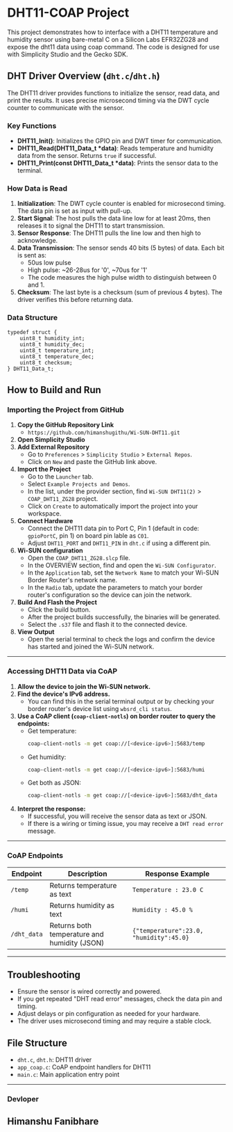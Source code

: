 # DHT11-COAP Project

This project demonstrates how to interface with a DHT11 temperature and humidity sensor using bare-metal C on a Silicon Labs EFR32ZG28 and expose the dht11 data using coap command. The code is designed for use with Simplicity Studio and the Gecko SDK.

## DHT Driver Overview (`dht.c`/`dht.h`)

The DHT11 driver provides functions to initialize the sensor, read data, and print the results. It uses precise microsecond timing via the DWT cycle counter to communicate with the sensor.

### Key Functions
- **DHT11_Init()**: Initializes the GPIO pin and DWT timer for communication.
- **DHT11_Read(DHT11_Data_t *data)**: Reads temperature and humidity data from the sensor. Returns `true` if successful.
- **DHT11_Print(const DHT11_Data_t *data)**: Prints the sensor data to the terminal.

### How Data is Read
1. **Initialization**: The DWT cycle counter is enabled for microsecond timing. The data pin is set as input with pull-up.
2. **Start Signal**: The host pulls the data line low for at least 20ms, then releases it to signal the DHT11 to start transmission.
3. **Sensor Response**: The DHT11 pulls the line low and then high to acknowledge.
4. **Data Transmission**: The sensor sends 40 bits (5 bytes) of data. Each bit is sent as:
   - 50us low pulse
   - High pulse: ~26-28us for '0', ~70us for '1'
   - The code measures the high pulse width to distinguish between 0 and 1.
5. **Checksum**: The last byte is a checksum (sum of previous 4 bytes). The driver verifies this before returning data.

### Data Structure
```
typedef struct {
    uint8_t humidity_int;
    uint8_t humidity_dec;
    uint8_t temperature_int;
    uint8_t temperature_dec;
    uint8_t checksum;
} DHT11_Data_t;
```

## How to Build and Run

### Importing the Project from GitHub

1. **Copy the GitHub Repository Link**
   - `https://github.com/himanshugithu/Wi-SUN-DHT11.git`
2. **Open Simplicity Studio**
3. **Add External Repository**
   - Go to `Preferences` > `Simplicity Studio` > `External Repos`.
   - Click on `New` and paste the GitHub link above.
4. **Import the Project**
   - Go to the `Launcher` tab.
   - Select `Example Projects and Demos`.
   - In the list, under the provider section, find `Wi-SUN DHT11(2)` > `COAP_DHT11_ZG28` project.
   - Click on `Create` to automatically import the project into your workspace.
5. **Connect Hardware**
   - Connect the DHT11 data pin to Port C, Pin 1 (default in code: `gpioPortC`, pin 1) on board pin lable as `C01`.
   - Adjust `DHT11_PORT` and `DHT11_PIN` in `dht.c` if using a different pin.
6. **Wi-SUN configuration**
   - Open the `COAP_DHT11_ZG28.slcp` file.
   - In the OVERVIEW section, find and open the `Wi-SUN Configurator`.
   - In the `Application` tab, set the `Network Name` to match your Wi-SUN Border Router's network name.
   - In the `Radio` tab, update the parameters to match your border router's configuration so the device can join the network.
7. **Build And Flash the Project**
   - Click the build button. 
   - After the project builds successfully, the binaries will be generated. 
   - Select the `.s37` file and flash it to the connected device.
8. **View Output**
   - Open the serial terminal to check the logs and confirm the device has started and joined the Wi-SUN network.

---

### Accessing DHT11 Data via CoAP

1. **Allow the device to join the Wi-SUN network.**
2. **Find the device's IPv6 address.**
   - You can find this in the serial terminal output or by checking your border router's device list using `wbsrd_cli status`.
3. **Use a CoAP client (`coap-client-notls`) on border router to query the endpoints:**
   - Get temperature:
     ```sh
     coap-client-notls -m get coap://[<device-ipv6>]:5683/temp
     ```
   - Get humidity:
     ```sh
     coap-client-notls -m get coap://[<device-ipv6>]:5683/humi
     ```
   - Get both as JSON:
     ```sh
     coap-client-notls -m get coap://[<device-ipv6>]:5683/dht_data
     ```
4. **Interpret the response:**
   - If successful, you will receive the sensor data as text or JSON.
   - If there is a wiring or timing issue, you may receive a `DHT read error` message.

---

### CoAP Endpoints

| Endpoint    | Description                              | Response Example                           |
|-------------|------------------------------------------|--------------------------------------------|
| `/temp`     | Returns temperature as text              | `Temperature : 23.0 C`                     |
| `/humi`     | Returns humidity as text                 | `Humidity : 45.0 %`                        |
| `/dht_data` | Returns both temperature and humidity (JSON) | `{"temperature":23.0, "humidity":45.0}` |

---

## Troubleshooting
- Ensure the sensor is wired correctly and powered.
- If you get repeated "DHT read error" messages, check the data pin and timing.
- Adjust delays or pin configuration as needed for your hardware.
- The driver uses microsecond timing and may require a stable clock.

## File Structure
- `dht.c`, `dht.h`: DHT11 driver
- `app_coap.c`: CoAP endpoint handlers for DHT11
- `main.c`: Main application entry point

---

###  Devloper
Himanshu Fanibhare
---
